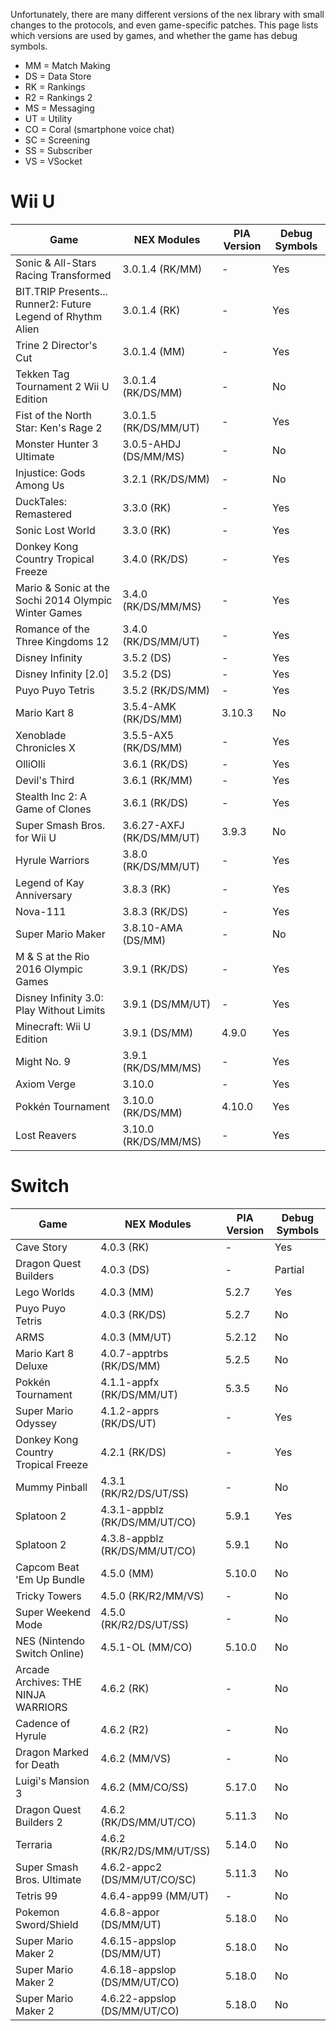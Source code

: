 Unfortunately, there are many different versions of the nex library with small changes to the protocols, and even game-specific patches. This page lists which versions are used by games, and whether the game has debug symbols.

* MM = Match Making
* DS = Data Store
* RK = Rankings
* R2 = Rankings 2
* MS = Messaging
* UT = Utility
* CO = Coral (smartphone voice chat)
* SC = Screening
* SS = Subscriber
* VS = VSocket

# Wii U
| Game | NEX Modules | PIA Version | Debug Symbols |
| --- | --- | --- | --- |
| Sonic & All-Stars Racing Transformed | 3.0.1.4 (RK/MM) | - | Yes |
| BIT.TRIP Presents... Runner2: Future Legend of Rhythm Alien | 3.0.1.4 (RK) | - | Yes |
| Trine 2 Director's Cut | 3.0.1.4 (MM) | - | Yes |
| Tekken Tag Tournament 2 Wii U Edition | 3.0.1.4 (RK/DS/MM) | - | No |
| Fist of the North Star: Ken's Rage 2 | 3.0.1.5 (RK/DS/MM/UT) | - | Yes |
| Monster Hunter 3 Ultimate | 3.0.5-AHDJ (DS/MM/MS) | - | No |
| Injustice: Gods Among Us | 3.2.1 (RK/DS/MM) | - | No |
| DuckTales: Remastered | 3.3.0 (RK) | - | Yes |
| Sonic Lost World | 3.3.0 (RK) | - | Yes |
| Donkey Kong Country Tropical Freeze | 3.4.0 (RK/DS) | - | Yes |
| Mario & Sonic at the Sochi 2014 Olympic Winter Games | 3.4.0 (RK/DS/MM/MS) | - | Yes |
| Romance of the Three Kingdoms 12 | 3.4.0 (RK/DS/MM/UT) | - | Yes |
| Disney Infinity | 3.5.2 (DS) | - | Yes |
| Disney Infinity [2.0] | 3.5.2 (DS) | - | Yes |
| Puyo Puyo Tetris | 3.5.2 (RK/DS/MM) | - | Yes |
| Mario Kart 8 | 3.5.4-AMK (RK/DS/MM) | 3.10.3 | No |
| Xenoblade Chronicles X | 3.5.5-AX5 (RK/DS/MM) | - | Yes |
| OlliOlli | 3.6.1 (RK/DS) | - | Yes |
| Devil's Third | 3.6.1 (RK/MM) | - | Yes |
| Stealth Inc 2: A Game of Clones | 3.6.1 (RK/DS) | - | Yes |
| Super Smash Bros. for Wii U | 3.6.27-AXFJ (RK/DS/MM/UT) | 3.9.3 | No |
| Hyrule Warriors | 3.8.0 (RK/DS/MM/UT) | - | Yes |
| Legend of Kay Anniversary | 3.8.3 (RK) | - | Yes |
| Nova-111 | 3.8.3 (RK/DS) | - | Yes |
| Super Mario Maker | 3.8.10-AMA (DS/MM) | - | No |
| M & S at the Rio 2016 Olympic Games | 3.9.1 (RK/DS) | - | Yes |
| Disney Infinity 3.0: Play Without Limits | 3.9.1 (DS/MM/UT) | - | Yes |
| Minecraft: Wii U Edition | 3.9.1 (DS/MM) | 4.9.0 | Yes |
| Might No. 9 | 3.9.1 (RK/DS/MM/MS) | - | Yes |
| Axiom Verge | 3.10.0 | - | Yes |
| Pokkén Tournament | 3.10.0 (RK/DS/MM) | 4.10.0 | Yes |
| Lost Reavers | 3.10.0 (RK/DS/MM/MS) | - | Yes |

# Switch
| Game | NEX Modules | PIA Version | Debug Symbols |
| --- | --- | --- | --- |
| Cave Story | 4.0.3 (RK) | - | Yes |
| Dragon Quest Builders | 4.0.3 (DS) | - | Partial |
| Lego Worlds | 4.0.3 (MM) | 5.2.7 | Yes |
| Puyo Puyo Tetris | 4.0.3 (RK/DS) | 5.2.7 | No |
| ARMS | 4.0.3 (MM/UT) | 5.2.12 | No |
| Mario Kart 8 Deluxe | 4.0.7-apptrbs (RK/DS/MM) | 5.2.5 | No |
| Pokkén Tournament | 4.1.1-appfx (RK/DS/MM/UT) | 5.3.5 | No |
| Super Mario Odyssey | 4.1.2-apprs (RK/DS/UT) | - | Yes |
| Donkey Kong Country Tropical Freeze | 4.2.1 (RK/DS) | - | Yes |
| Mummy Pinball | 4.3.1 (RK/R2/DS/UT/SS) | - | No |
| Splatoon 2 | 4.3.1-appblz (RK/DS/MM/UT/CO) | 5.9.1 | Yes |
| Splatoon 2 | 4.3.8-appblz (RK/DS/MM/UT/CO) | 5.9.1 | No |
| Capcom Beat 'Em Up Bundle | 4.5.0 (MM) | 5.10.0 | No |
| Tricky Towers | 4.5.0 (RK/R2/MM/VS) | - | No |
| Super Weekend Mode | 4.5.0 (RK/R2/DS/UT/SS) | - | No |
| NES (Nintendo Switch Online) | 4.5.1-OL (MM/CO) | 5.10.0 | No |
| Arcade Archives: THE NINJA WARRIORS | 4.6.2 (RK) | - | No |
| Cadence of Hyrule | 4.6.2 (R2) | - | No |
| Dragon Marked for Death | 4.6.2 (MM/VS) | - | No |
| Luigi's Mansion 3 | 4.6.2 (MM/CO/SS) | 5.17.0 | No |
| Dragon Quest Builders 2 | 4.6.2 (RK/DS/MM/UT/CO) | 5.11.3 | No |
| Terraria | 4.6.2 (RK/R2/DS/MM/UT/SS) | 5.14.0 | No |
| Super Smash Bros. Ultimate | 4.6.2-appc2 (DS/MM/UT/CO/SC) | 5.11.3 | No |
| Tetris 99 | 4.6.4-app99 (MM/UT) | - | No |
| Pokemon Sword/Shield | 4.6.8-appor (DS/MM/UT) | 5.18.0 | No |
| Super Mario Maker 2 | 4.6.15-appslop (DS/MM/UT) | 5.18.0 | No |
| Super Mario Maker 2 | 4.6.18-appslop (DS/MM/UT/CO) | 5.18.0 | No |
| Super Mario Maker 2 | 4.6.22-appslop (DS/MM/UT/CO) | 5.18.0 | No |